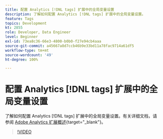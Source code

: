 ```yaml
---
title: 配置 Analytics [!DNL tags] 扩展中的全局变量设置
description: 了解如何配置 Analytics [!DNL tags] 扩展中的全局变量设置。
feature: Tags
topics: Development
kt: 2855
role: Developer, Data Engineer
level: Beginner
exl-id: 73ea8c36-66e3-4800-b0b0-f27e94cb4aaa
source-git-commit: a45667a8d7ccb46b9e33bd11a78fac9714a61df5
workflow-type: tm+mt
source-wordcount: '49'
ht-degree: 100%

---
```


# 配置 Analytics [!DNL tags] 扩展中的全局变量设置

了解如何配置 Analytics [!DNL tags] 扩展中的全局变量设置。有关详细文档，请参阅 [Adobe Analytics 扩展概述](https://experienceleague.adobe.com/docs/experience-platform/tags/extensions/client/analytics/overview.html?lang=zh-Hans){target="_blank"}。

>[!VIDEO](https://video.tv.adobe.com/v/27181/?quality=12&learn=on)
